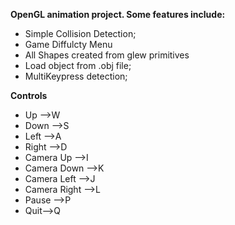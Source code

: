 <strong>OpenGL animation project. Some features include:</strong><br>
<ul>
  <li>Simple Collision Detection;</li>
  <li>Game Diffulcty Menu</li>
  <li>All Shapes created from glew primitives</li>
  <li>Load object from .obj file;</li>
  <li>MultiKeypress detection;</li>
</ul>
<strong>Controls</strong>
<ul>
  <li>Up -->W</li>
  <li>Down -->S</li>
  <li>Left -->A</li>
  <li>Right -->D</li>
  <li>Camera Up -->I</li>
  <li>Camera Down -->K</li>
  <li>Camera Left -->J</li>
  <li>Camera Right -->L</li>
  <li>Pause -->P</li>
  <li>Quit-->Q</li>
</ul>

